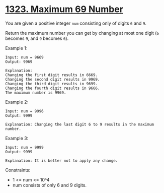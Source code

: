 # [1323. Maximum 69 Number](https://leetcode.com/problems/maximum-69-number/description/)

You are given a positive integer `num` consisting only of digits `6` and `9`.

Return the maximum number you can get by changing at most one digit (`6` becomes `9`, and `9` becomes `6`).

 

Example 1:

    Input: num = 9669
    Output: 9969

    Explanation: 
    Changing the first digit results in 6669.
    Changing the second digit results in 9969.
    Changing the third digit results in 9699.
    Changing the fourth digit results in 9666.
    The maximum number is 9969.

Example 2:

    Input: num = 9996
    Output: 9999

    Explanation: Changing the last digit 6 to 9 results in the maximum number.

Example 3:

    Input: num = 9999
    Output: 9999

    Explanation: It is better not to apply any change.
 

Constraints:

* 1 <= num <= 10^4
* num consists of only 6 and 9 digits.